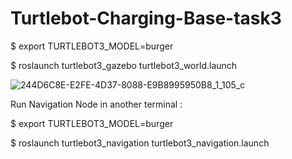 # Turtlebot-Charging-Base-task3

$ export TURTLEBOT3_MODEL=burger

$ roslaunch turtlebot3_gazebo turtlebot3_world.launch

![244D6C8E-E2FE-4D37-8088-E9B8995950B8_1_105_c](https://user-images.githubusercontent.com/86611989/127705382-77a8b557-cb20-4e33-b302-622d0ea8f538.jpeg)




Run Navigation Node in another terminal :


 $ export TURTLEBOT3_MODEL=burger 
 
 
 $ roslaunch turtlebot3_navigation turtlebot3_navigation.launch
